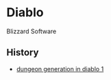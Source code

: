 # Diablo

Blizzard Software

## History

- [dungeon generation in diablo 1](https://www.boristhebrave.com/2019/07/14/dungeon-generation-in-diablo-1/)
